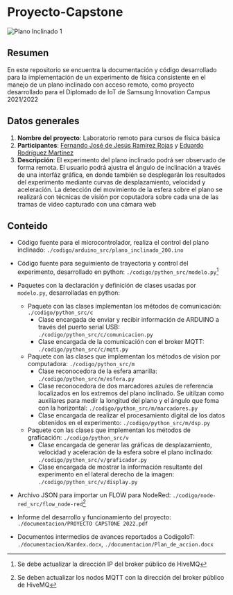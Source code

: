 # Proyecto-Capstone
![Plano Inclinado 1](https://user-images.githubusercontent.com/87343531/143146929-555e00f2-3123-42c5-a006-dff3fc246fee.jpg)
## Resumen
En este repositorio se encuentra la documentación y código desarrollado para la implementación de un experimento de física consistente en el manejo de un plano inclinado con acceso remoto, como proyecto desarrollado para el Diplomado de IoT de Samsung Innovation Campus 2021/2022
## Datos generales
1. **Nombre del proyecto**: Laboratorio remoto para cursos de física básica
2. **Participantes**: [Fernando José de Jesús Ramírez Rojas](https://github.com/ferramr) y [Eduardo Rodríguez Martínez](https://github.com/Eduardo-Rodriguez-Martinez)
3. **Descripción**: El experimento del plano inclinado podrá ser observado de forma remota. El usuario podrá ajustra el ángulo de inclinación a través de una interfáz gráfica, en donde también se desplegarán los resultados del experimento mediante curvas de desplazamiento, velocidad y aceleración. La detección del movimiento de la esfera sobre el plano se realizará con técnicas de visión por coputadora sobre cada una de las tramas de video capturado con una cámara web

## Conteido
- Código fuente para el microcontrolador, realiza el control del plano inclinado: `./codigo/arduino_src/plano_inclinado_200.ino`

- Código fuente para seguimiento de trayectoria y control del experimento, desarrollado en python: `./codigo/python_src/modelo.py`[^1]

- Paquetes con la declaración y definición de clases usadas por `modelo.py`, desarrolladas en python:
    - Paquete con las clases implementan los métodos de comunicación: `./codigo/python_src/c`
        - Clase encargada de enviar y recibir información de ARDUINO a
través del puerto serial USB: `./codigo/python_src/c/comunicacion.py`
        - Clase encargada de la comunicación con el broker MQTT: `./codigo/python_src/c/mqtt.py`
    - Paquete con las clases que implementan los métodos de vision por computadora: `./codigo/python_src/m`
        - Clase reconocedora de la esfera amarilla: `./codigo/python_src/m/esfera.py`
        - Clase reconocedora de dos marcadores azules de referencia
localizados en los extremos del plano inclinado. Se uitilzan como
auxiliares para medir la longitud del plano y el ángulo que foma con
la horizontal: `./codigo/python_src/m/marcadores.py`
        - Clase encargada de realizar el procesamiento digital de los datos
obtenidos en el experimento: `./codigo/python_src/m/dsp.py`
    - Paquete con las clases que implementan los métodos de graficación: `./codigo/python_src/v`
        - Clase encargada de generar las gráficas de desplazamiento,
velocidad y aceleración de la esfera sobre el plano inclinado: `./codigo/python_src/v/graficador.py`
        - Clase encargada de mostrar la información resultante del
experimento en el lateral derecho de la imagen: `./codigo/python_src/v/display.py`

- Archivo JSON para importar un FLOW para NodeRed: `./codigo/node-red_src/flow_node-red`[^2]

- Informe del desarrollo y funcionamiento del proyecto: `./documentacion/PROYECTO CAPSTONE 2022.pdf`

- Documentos intermedios de avances reportados a CodigoIoT: `./documentacion/Kardex.docx`, `./documentacion/Plan_de_accion.docx`

[^1]: Se debe actualizar la dirección IP del broker público de HiveMQ
[^2]: Se deben actualizar los nodos MQTT con la dirección del broker público de HiveMQ